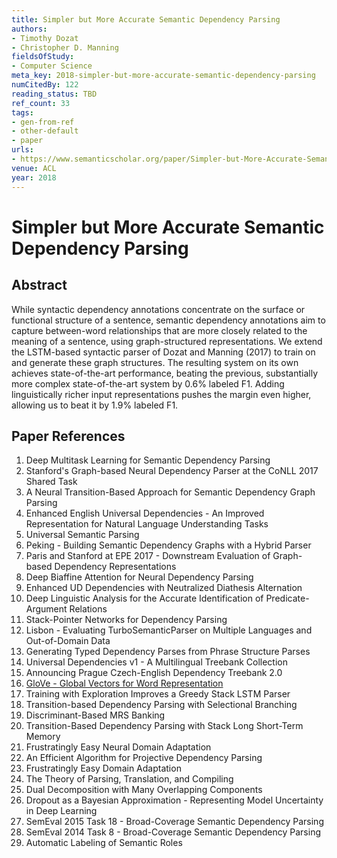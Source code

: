 ```yaml
---
title: Simpler but More Accurate Semantic Dependency Parsing
authors:
- Timothy Dozat
- Christopher D. Manning
fieldsOfStudy:
- Computer Science
meta_key: 2018-simpler-but-more-accurate-semantic-dependency-parsing
numCitedBy: 122
reading_status: TBD
ref_count: 33
tags:
- gen-from-ref
- other-default
- paper
urls:
- https://www.semanticscholar.org/paper/Simpler-but-More-Accurate-Semantic-Dependency-Dozat-Manning/c267b4a64066b56c8eef053de391c3cbe58c9eb3?sort=total-citations
venue: ACL
year: 2018
---
```


# Simpler but More Accurate Semantic Dependency Parsing

## Abstract

While syntactic dependency annotations concentrate on the surface or functional structure of a sentence, semantic dependency annotations aim to capture between-word relationships that are more closely related to the meaning of a sentence, using graph-structured representations. We extend the LSTM-based syntactic parser of Dozat and Manning (2017) to train on and generate these graph structures. The resulting system on its own achieves state-of-the-art performance, beating the previous, substantially more complex state-of-the-art system by 0.6% labeled F1. Adding linguistically richer input representations pushes the margin even higher, allowing us to beat it by 1.9% labeled F1.

## Paper References

1. Deep Multitask Learning for Semantic Dependency Parsing
2. Stanford's Graph-based Neural Dependency Parser at the CoNLL 2017 Shared Task
3. A Neural Transition-Based Approach for Semantic Dependency Graph Parsing
4. Enhanced English Universal Dependencies - An Improved Representation for Natural Language Understanding Tasks
5. Universal Semantic Parsing
6. Peking - Building Semantic Dependency Graphs with a Hybrid Parser
7. Paris and Stanford at EPE 2017 - Downstream Evaluation of Graph-based Dependency Representations
8. Deep Biaffine Attention for Neural Dependency Parsing
9. Enhanced UD Dependencies with Neutralized Diathesis Alternation
10. Deep Linguistic Analysis for the Accurate Identification of Predicate-Argument Relations
11. Stack-Pointer Networks for Dependency Parsing
12. Lisbon - Evaluating TurboSemanticParser on Multiple Languages and Out-of-Domain Data
13. Generating Typed Dependency Parses from Phrase Structure Parses
14. Universal Dependencies v1 - A Multilingual Treebank Collection
15. Announcing Prague Czech-English Dependency Treebank 2.0
16. [GloVe - Global Vectors for Word Representation](2014-glove-global-vectors-for-word-representation)
17. Training with Exploration Improves a Greedy Stack LSTM Parser
18. Transition-based Dependency Parsing with Selectional Branching
19. Discriminant-Based MRS Banking
20. Transition-Based Dependency Parsing with Stack Long Short-Term Memory
21. Frustratingly Easy Neural Domain Adaptation
22. An Efficient Algorithm for Projective Dependency Parsing
23. Frustratingly Easy Domain Adaptation
24. The Theory of Parsing, Translation, and Compiling
25. Dual Decomposition with Many Overlapping Components
26. Dropout as a Bayesian Approximation - Representing Model Uncertainty in Deep Learning
27. SemEval 2015 Task 18 - Broad-Coverage Semantic Dependency Parsing
28. SemEval 2014 Task 8 - Broad-Coverage Semantic Dependency Parsing
29. Automatic Labeling of Semantic Roles

